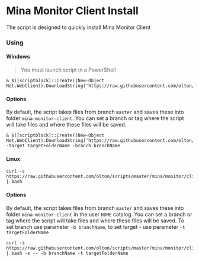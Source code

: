 # Mina Monitor Client Install

The script is designed to quickly install Mina Monitor Client

### Using

#### Windows

>You must launch script in a PowerShell

```shell
& $([scriptblock]::Create((New-Object Net.WebClient).DownloadString('https://raw.githubusercontent.com/olton/scripts/master/mina/monitor/client/install.ps1')))
```

#### Options

By default, the script takes files from branch `master` and saves these into folder `mina-monitor-client`.
You can set a branch or tag where the script will take files and where these files will be saved.

```shell
& $([scriptblock]::Create((New-Object Net.WebClient).DownloadString('https://raw.githubusercontent.com/olton/scripts/master/mina/monitor/client/install.ps1'))) -target targetFolderName -branch branchName
```

#### Linux
```shell
curl -s https://raw.githubusercontent.com/olton/scripts/master/mina/monitor/client/install.sh | bash
```

#### Options

By default, the script takes files from branch `master` and saves these into folder `mina-monitor-client` in the user `HOME` catalog.
You can set a branch or tag where the script will take files and where these files will be saved.
To  set branch use parameter `-b branchName`, to set target - use parameter `-t targetFolderName`

```shell
curl -s https://raw.githubusercontent.com/olton/scripts/master/mina/monitor/client/install.sh | bash -s -- -b branchName -t targetFolderName
```
